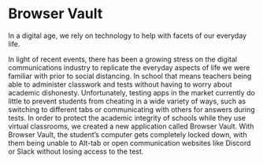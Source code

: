 # Browser Vault

In a digital age, we rely on technology to help with facets of our everyday life.

In light of recent events, there has been a growing stress on the digital communications industry to replicate the everyday aspects of life we were familiar with prior to social distancing. In school that means teachers being able to administer classwork and tests without having to worry about academic dishonesty. Unfortunately, testing apps in the market currently do little to prevent students from cheating in a wide variety of ways, such as switching to different tabs or communicating with others for answers during tests. In order to protect the academic integrity of schools while they use virtual classrooms, we created a new application called Browser Vault. With Browser Vault, the student’s computer gets completely locked down, with them being unable to Alt-tab or open communication websites like Discord or Slack without losing access to the test.
